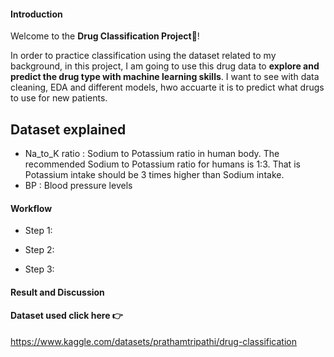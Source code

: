 #### Introduction
Welcome to the **Drug Classification Project**💊!


In order to practice classification using the dataset related to my background, in this project, I am going to use this drug data to **explore and predict the drug type with machine learning skills**. 
I want to see with data cleaning, EDA and different models, hwo accuarte it is to predict what drugs to use for new patients. 

## Dataset explained
- Na_to_K ratio : Sodium to Potassium ratio in human body. The recommended Sodium to Potassium ratio for humans is 1:3. That is Potassium intake should be 3 times higher than Sodium intake.
- BP : Blood pressure levels


#### Workflow
- Step 1: 

- Step 2: 

- Step 3: 

#### Result and Discussion



#### Dataset used click here 👉
https://www.kaggle.com/datasets/prathamtripathi/drug-classification


